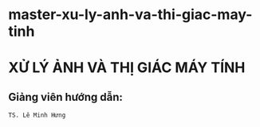 # master-xu-ly-anh-va-thi-giac-may-tinh

# XỬ LÝ ẢNH VÀ THỊ GIÁC MÁY TÍNH

## Giảng viên hướng dẫn: 
    TS. Lê Minh Hưng
 



